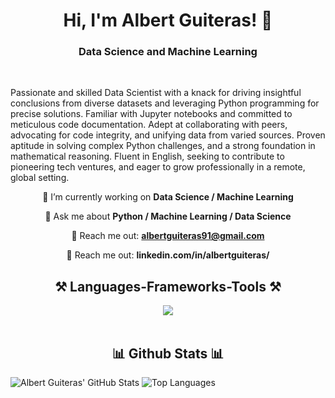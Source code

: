 <h1 align="center">Hi, I'm Albert Guiteras! 👋</h1>

<h3 align="center">Data Science and Machine Learning</h3>

<br> 

Passionate and skilled Data Scientist with a knack for driving insightful conclusions from diverse datasets and leveraging Python programming for precise solutions. Familiar with Jupyter notebooks and committed to meticulous code documentation. Adept at collaborating with peers, advocating for code integrity, and unifying data from varied sources. Proven aptitude in solving complex Python challenges, and a strong foundation in mathematical reasoning. Fluent in English, seeking to contribute to pioneering tech ventures, and eager to grow professionally in a remote, global setting.

<div align="center">
 
🔭 I’m currently working on **Data Science / Machine Learning**
 
💬 Ask me about **Python / Machine Learning / Data Science**

📧 Reach me out: **albertguiteras91@gmail.com**

📧 Reach me out: **linkedin.com/in/albertguiteras/**

 </div>

<h2 align="center">⚒️ Languages-Frameworks-Tools ⚒️</h2>
<div align="center">
    <img src="https://skillicons.dev/icons?i=python,mysql,sqlite,tensorflow,sklearn,pytorch,github,git,fastapi,vscode" />
</div>

<br/>

<h2 align="center">📊 Github Stats 📊</h2>

![Albert Guiteras' GitHub Stats](https://github-readme-stats.vercel.app/api?username=albertguiteras&show_icons=true&theme=radical)
![Top Languages](https://github-readme-stats.vercel.app/api/top-langs/?username=albertguiteras&layout=compact&show_icons=true&theme=radical)
